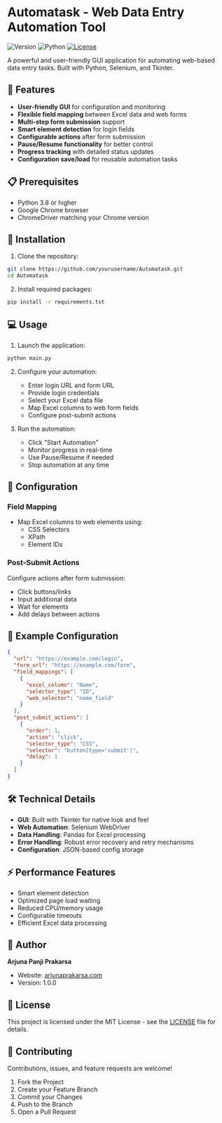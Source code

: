 # Automatask - Web Data Entry Automation Tool

![Version](https://img.shields.io/badge/version-1.0.0-blue)
![Python](https://img.shields.io/badge/python-3.8%2B-blue)
[![License](https://img.shields.io/badge/license-MIT-green.svg)](LICENSE)

A powerful and user-friendly GUI application for automating web-based data entry tasks. Built with Python, Selenium, and Tkinter.

## 🌟 Features

- **User-friendly GUI** for configuration and monitoring
- **Flexible field mapping** between Excel data and web forms
- **Multi-step form submission** support
- **Smart element detection** for login fields
- **Configurable actions** after form submission
- **Pause/Resume functionality** for better control
- **Progress tracking** with detailed status updates
- **Configuration save/load** for reusable automation tasks

## 📋 Prerequisites

- Python 3.8 or higher
- Google Chrome browser
- ChromeDriver matching your Chrome version

## 🚀 Installation

1. Clone the repository:
```bash
git clone https://github.com/yourusername/Automatask.git
cd Automatask
```

2. Install required packages:
```bash
pip install -r requirements.txt
```

## 💻 Usage

1. Launch the application:
```bash
python main.py
```

2. Configure your automation:
   - Enter login URL and form URL
   - Provide login credentials
   - Select your Excel data file
   - Map Excel columns to web form fields
   - Configure post-submit actions

3. Run the automation:
   - Click "Start Automation"
   - Monitor progress in real-time
   - Use Pause/Resume if needed
   - Stop automation at any time

## 🔧 Configuration

### Field Mapping
- Map Excel columns to web elements using:
  - CSS Selectors
  - XPath
  - Element IDs

### Post-Submit Actions
Configure actions after form submission:
- Click buttons/links
- Input additional data
- Wait for elements
- Add delays between actions

## 📝 Example Configuration

```json
{
  "url": "https://example.com/login",
  "form_url": "https://example.com/form",
  "field_mappings": [
    {
      "excel_column": "Name",
      "selector_type": "ID",
      "web_selector": "name_field"
    }
  ],
  "post_submit_actions": [
    {
      "order": 1,
      "action": "click",
      "selector_type": "CSS",
      "selector": "button[type='submit']",
      "delay": 1
    }
  ]
}
```

## 🛠️ Technical Details

- **GUI**: Built with Tkinter for native look and feel
- **Web Automation**: Selenium WebDriver
- **Data Handling**: Pandas for Excel processing
- **Error Handling**: Robust error recovery and retry mechanisms
- **Configuration**: JSON-based config storage

## ⚡ Performance Features

- Smart element detection
- Optimized page load waiting
- Reduced CPU/memory usage
- Configurable timeouts
- Efficient Excel data processing

## 👤 Author

**Arjuna Panji Prakarsa**
- Website: [arjunaprakarsa.com](https://arjunaprakarsa.com)
- Version: 1.0.0

## 📄 License

This project is licensed under the MIT License - see the [LICENSE](LICENSE) file for details.

## 🤝 Contributing

Contributions, issues, and feature requests are welcome!

1. Fork the Project
2. Create your Feature Branch
3. Commit your Changes
4. Push to the Branch
5. Open a Pull Request
